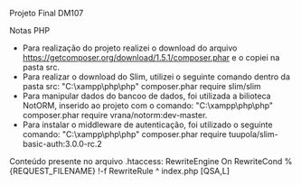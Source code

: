Projeto Final DM107

Notas PHP
- Para realização do projeto realizei o download do arquivo https://getcomposer.org/download/1.5.1/composer.phar e o copiei na pasta src.
- Para realizar o download do Slim, utilizei o seguinte comando dentro da pasta src: "C:\xampp\php\php" composer.phar require slim/slim
- Para manipular dados do bancoo de dados, foi utilizada a bilioteca NotORM, inserido ao projeto com o comando: "C:\xampp\php\php" composer.phar require vrana/notorm:dev-master.
- Para instalar o middleware de autenticação, foi utilizado o seguinte comando: "C:\xampp\php\php" composer.phar require tuupola/slim-basic-auth:3.0.0-rc.2

Conteúdo presente no arquivo .htaccess:
RewriteEngine On
RewriteCond %{REQUEST_FILENAME} !-f
RewriteRule ^ index.php [QSA,L]

